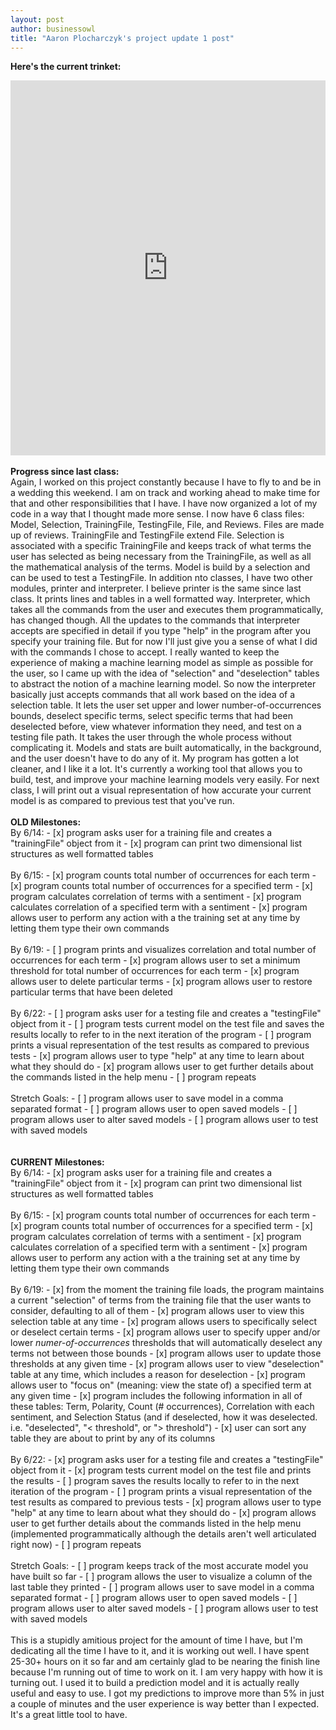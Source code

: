 ```yaml
---
layout: post
author: businessowl
title: "Aaron Plocharczyk's project update 1 post"
---
```

<strong>Here's the current trinket:</strong>
<iframe src="https://trinket.io/embed/python/eac50d79b3" width="100%" height="600" frameborder="0" marginwidth="0" marginheight="0" allowfullscreen></iframe>
<br/>
<br/>
<strong>Progress since last class:</strong>
<br/>
Again, I worked on this project constantly because I have to fly to and be in a wedding this weekend. I am on track and working ahead to make time for that and other responsibilities that I have. I have now organized a lot of my code in a way that I thought made more sense. I now have 6 class files: Model, Selection, TrainingFile, TestingFile, File, and Reviews. Files are made up of reviews. TrainingFile and TestingFile extend File. Selection is associated with a specific TrainingFile and keeps track of what terms the user has selected as being necessary from the TrainingFile, as well as all the mathematical analysis of the terms. Model is build by a selection and can be used to test a TestingFile. In addition nto classes, I have two other modules, printer and interpreter. I believe printer is the same since last class. It prints lines and tables in a well formatted way. Interpreter, which takes all the commands from the user and executes them programmatically, has changed though. All the updates to the commands that interpreter accepts are specified in detail if you type "help" in the program after you specify your training file. But for now I'll just give you a sense of what I did with the commands I chose to accept. I really wanted to keep the experience of making a machine learning model as simple as possible for the user, so I came up with the idea of "selection" and "deselection" tables to abstract the notion of a machine learning model. So now the interpreter basically just accepts commands that all work based on the idea of a selection table. It lets the user set upper and lower number-of-occurrences bounds, deselect specific terms, select specific terms that had been deselected before, view whatever information they need, and test on a testing file path. It takes the user through the whole process without complicating it. Models and stats are built automatically, in the background, and the user doesn't have to do any of it. My program has gotten a lot cleaner, and I like it a lot. It's currently a working tool that allows you to build, test, and improve your machine learning models very easily. For next class, I will print out a visual representation of how accurate your current model is as compared to previous test that you've run.
<br/>
<br/>
<strong>OLD Milestones:</strong>
<br/>
By 6/14:
- [x] program asks user for a training file and creates a "trainingFile" object from it
- [x] program can print two dimensional list structures as well formatted tables
<br/>
<br/>
By 6/15:
- [x] program counts total number of occurrences for each term
- [x] program counts total number of occurrences for a specified term
- [x] program calculates correlation of terms with a sentiment
- [x] program calculates correlation of a specified term with a sentiment
- [x] program allows user to perform any action with a the training set at any time by letting them type their own commands
<br/>
<br/>
By 6/19:
- [ ] program prints and visualizes correlation and total number of occurrences for each term
- [x] program allows user to set a minimum threshold for total number of occurrences for each term
- [x] program allows user to delete particular terms
- [x] program allows user to restore particular terms that have been deleted
<br/>
<br/>
By 6/22:
- [ ] program asks user for a testing file and creates a "testingFile" object from it
- [ ] program tests current model on the test file and saves the results locally to refer to in the next iteration of the program
- [ ] program prints a visual representation of the test results as compared to previous tests
- [x] program allows user to type "help" at any time to learn about what they should do
- [x] program allows user to get further details about the commands listed in the help menu
- [ ] program repeats
<br/>
<br/>
Stretch Goals:
- [ ] program allows user to save model in a comma separated format
- [ ] program allows user to open saved models
- [ ] program allows user to alter saved models
- [ ] program allows user to test with saved models

<br/>
<br/>
<br/>
<strong>CURRENT Milestones:</strong>
<br/>
By 6/14:
- [x] program asks user for a training file and creates a "trainingFile" object from it
- [x] program can print two dimensional list structures as well formatted tables
<br/>
<br/>
By 6/15:
- [x] program counts total number of occurrences for each term
- [x] program counts total number of occurrences for a specified term
- [x] program calculates correlation of terms with a sentiment
- [x] program calculates correlation of a specified term with a sentiment
- [x] program allows user to perform any action with a the training set at any time by letting them type their own commands
<br/>
<br/>
By 6/19:
- [x] from the moment the training file loads, the program maintains a current "selection" of terms from the training file that the user wants to consider, defaulting to all of them
- [x] program allows user to view this selection table at any time
- [x] program allows users to specifically select or deselect certain terms
- [x] program allows user to specify upper and/or lower <i>numer-of-occurrences</i> thresholds that will automatically deselect any terms not between those bounds
- [x] program allows user to update those thresholds at any given time
- [x] program allows user to view "deselection" table at any time, which includes a reason for deselection
- [x] program allows user to "focus on" (meaning: view the state of) a specified term at any given time
- [x] program includes the following information in all of these tables: Term, Polarity, Count (# occurrences), Correlation with each sentiment, and Selection Status (and if deselected, how it was deselected. i.e. "deselected", "< threshold", or "> threshold")
- [x] user can sort any table they are about to print by any of its columns
<br/>
<br/>
By 6/22:
- [x] program asks user for a testing file and creates a "testingFile" object from it
- [x] program tests current model on the test file and prints the results
- [ ] program saves the results locally to refer to in the next iteration of the program
- [ ] program prints a visual representation of the test results as compared to previous tests
- [x] program allows user to type "help" at any time to learn about what they should do
- [x] program allows user to get further details about the commands listed in the help menu (implemented programmatically although the details aren't well articulated right now)
- [ ] program repeats
<br/>
<br/>
Stretch Goals:
- [ ] program keeps track of the most accurate model you have built so far
- [ ] program allows the user to visualize a column of the last table they printed
- [ ] program allows user to save model in a comma separated format
- [ ] program allows user to open saved models
- [ ] program allows user to alter saved models
- [ ] program allows user to test with saved models
<br/>
<br/>
This is a stupidly amitious project for the amount of time I have, but I'm dedicating all the time I have to it, and it is working out well. I have spent 25-30+ hours on it so far and am certainly glad to be nearing the finish line because I'm running out of time to work on it. I am very happy with how it is turning out. I used it to build a prediction model and it is actually really useful and easy to use. I got my predictions to improve more than 5% in just a couple of minutes and the user experience is way better than I expected. It's a great little tool to have.

